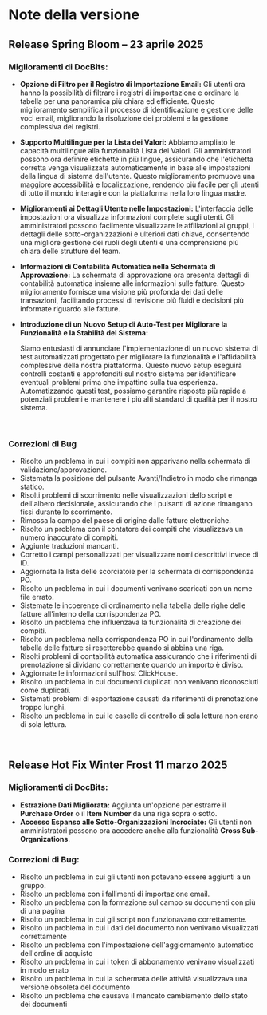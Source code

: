 # Note della versione

## Release Spring Bloom – 23 aprile 2025

### Miglioramenti di DocBits:

* **Opzione di Filtro per il Registro di Importazione Email:** Gli utenti ora hanno la possibilità di filtrare i registri di importazione e ordinare la tabella per una panoramica più chiara ed efficiente. Questo miglioramento semplifica il processo di identificazione e gestione delle voci email, migliorando la risoluzione dei problemi e la gestione complessiva dei registri.
* **Supporto Multilingue per la Lista dei Valori:** Abbiamo ampliato le capacità multilingue alla funzionalità Lista dei Valori. Gli amministratori possono ora definire etichette in più lingue, assicurando che l'etichetta corretta venga visualizzata automaticamente in base alle impostazioni della lingua di sistema dell'utente. Questo miglioramento promuove una maggiore accessibilità e localizzazione, rendendo più facile per gli utenti di tutto il mondo interagire con la piattaforma nella loro lingua madre.
* **Miglioramenti ai Dettagli Utente nelle Impostazioni:** L'interfaccia delle impostazioni ora visualizza informazioni complete sugli utenti. Gli amministratori possono facilmente visualizzare le affiliazioni ai gruppi, i dettagli delle sotto-organizzazioni e ulteriori dati chiave, consentendo una migliore gestione dei ruoli degli utenti e una comprensione più chiara delle strutture del team.
* **Informazioni di Contabilità Automatica nella Schermata di Approvazione:** La schermata di approvazione ora presenta dettagli di contabilità automatica insieme alle informazioni sulle fatture. Questo miglioramento fornisce una visione più profonda dei dati delle transazioni, facilitando processi di revisione più fluidi e decisioni più informate riguardo alle fatture.
*   **Introduzione di un Nuovo Setup di Auto-Test per Migliorare la Funzionalità e la Stabilità del Sistema:**

    Siamo entusiasti di annunciare l'implementazione di un nuovo sistema di test automatizzati progettato per migliorare la funzionalità e l'affidabilità complessive della nostra piattaforma. Questo nuovo setup eseguirà controlli costanti e approfonditi sul nostro sistema per identificare eventuali problemi prima che impattino sulla tua esperienza. Automatizzando questi test, possiamo garantire risposte più rapide a potenziali problemi e mantenere i più alti standard di qualità per il nostro sistema.

    ​

### Correzioni di Bug

* Risolto un problema in cui i compiti non apparivano nella schermata di validazione/approvazione.
* Sistemata la posizione del pulsante Avanti/Indietro in modo che rimanga statico.
* Risolti problemi di scorrimento nelle visualizzazioni dello script e dell'albero decisionale, assicurando che i pulsanti di azione rimangano fissi durante lo scorrimento.
* Rimossa la campo del paese di origine dalle fatture elettroniche.
* Risolto un problema con il contatore dei compiti che visualizzava un numero inaccurato di compiti.
* Aggiunte traduzioni mancanti.
* Corretto i campi personalizzati per visualizzare nomi descrittivi invece di ID.
* Aggiornata la lista delle scorciatoie per la schermata di corrispondenza PO.
* Risolto un problema in cui i documenti venivano scaricati con un nome file errato.
* Sistemate le incoerenze di ordinamento nella tabella delle righe delle fatture all'interno della corrispondenza PO.
* Risolto un problema che influenzava la funzionalità di creazione dei compiti.
* Risolto un problema nella corrispondenza PO in cui l'ordinamento della tabella delle fatture si resetterebbe quando si abbina una riga.
* Risolti problemi di contabilità automatica assicurando che i riferimenti di prenotazione si dividano correttamente quando un importo è diviso.
* Aggiornate le informazioni sull'host ClickHouse.
* Risolto un problema in cui documenti duplicati non venivano riconosciuti come duplicati.
* Sistemati problemi di esportazione causati da riferimenti di prenotazione troppo lunghi.
* Risolto un problema in cui le caselle di controllo di sola lettura non erano di sola lettura.

​

## Release Hot Fix Winter Frost 11 marzo 2025

### Miglioramenti di DocBits:

* **Estrazione Dati Migliorata:** Aggiunta un'opzione per estrarre il **Purchase Order** o il **Item Number** da una riga sopra o sotto.
* **Accesso Espanso alle Sotto-Organizzazioni Incrociate:** Gli utenti non amministratori possono ora accedere anche alla funzionalità **Cross Sub-Organizations**.

### **Correzioni di Bug:**

* Risolto un problema in cui gli utenti non potevano essere aggiunti a un gruppo.
* Risolto un problema con i fallimenti di importazione email.
* Risolto un problema con la formazione sul campo su documenti con più di una pagina
* Risolto un problema in cui gli script non funzionavano correttamente.
* Risolto un problema in cui i dati del documento non venivano visualizzati correttamente
* Risolto un problema con l'impostazione dell'aggiornamento automatico dell'ordine di acquisto
* Risolto un problema in cui i token di abbonamento venivano visualizzati in modo errato
* Risolto un problema in cui la schermata delle attività visualizzava una versione obsoleta del documento
* Risolto un problema che causava il mancato cambiamento dello stato dei documenti
